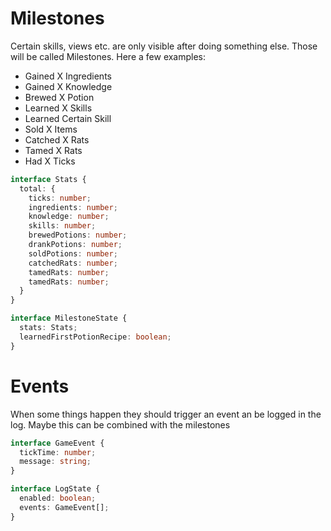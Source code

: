 # Milestones

Certain skills, views etc. are only visible after doing something else.
Those will be called Milestones. Here a few examples:

- Gained X Ingredients
- Gained X Knowledge
- Brewed X Potion
- Learned X Skills
- Learned Certain Skill
- Sold X Items
- Catched X Rats
- Tamed X Rats
- Had X Ticks

```ts
interface Stats {
  total: {
    ticks: number;
    ingredients: number;
    knowledge: number;
    skills: number;
    brewedPotions: number;
    drankPotions: number;
    soldPotions: number;
    catchedRats: number;
    tamedRats: number;
    tamedRats: number;
  }
}

interface MilestoneState {
  stats: Stats;
  learnedFirstPotionRecipe: boolean;
}
```

# Events

When some things happen they should trigger an event an be logged in the log. Maybe this can be combined with the milestones

```ts
interface GameEvent {
  tickTime: number;
  message: string;
}

interface LogState {
  enabled: boolean;
  events: GameEvent[];
}
```